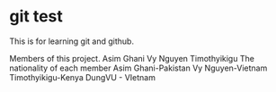 # git test
This is for learning git and github.

Members of this project.
Asim Ghani
Vy Nguyen
Timothyikigu
The nationality of each member
Asim Ghani-Pakistan
Vy Nguyen-Vietnam
Timothyikigu-Kenya
DungVU - VIetnam
